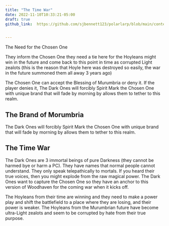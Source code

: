 ```yaml
---
title: "The Time War"
date: 2022-11-10T10:33:21-05:00
draft: true
github_link:  https://github.com/sjbennett123/polarlarp/blob/main/content/background/bloody_fist.md


---
```


The Need for the Chosen One

They inform the Chosen One they need a tie here for the Hoyleans might win in the future and come back to this point in time as corrupted Light zealots (this is the reason that Hoyle here was destroyed so easily, the war in the future summoned them all away 3 years ago)

The Chosen One can accept the Blessing of Murumbria or deny it. If the player denies it, The Dark Ones will forcibly Spirit Mark the Chosen One with unique brand that will fade by morning by allows them to tether to this realm. 

## The Brand of Morumbria

The Dark Ones will forcibly Spirit Mark the Chosen One with unique brand that will fade by morning by allows them to tether to this realm. 

## The Time War

The Dark Ones are 3 immortal beings of pure Darkness (they cannot be harmed bye or harm a PC). They have names that normal people cannot understand. They only speak telepathically to mortals. If you heard their true voices, then you might explode from the raw magical power. 
The Dark Ones want to capture the Chosen One so they have an anchor to this version of Woodhaven for the coming war when it kicks off. 

The Hoyleans from their time are winning and they need to make a power play and shift the battlefield to a place where they are losing, and their power is weaker. The Hoyleans from the Murumbrian future have become ultra-Light zealots and seem to be corrupted by hate from their true purpose.
